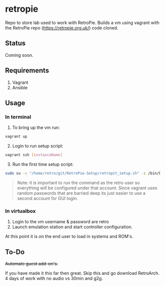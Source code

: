 # retropie

Repo to store lab used to work with RetroPie. Builds a vm using vagrant with the RetroPie repo (https://retropie.org.uk/) code cloned.

## Status

Coming soon.

## Requirements
1. Vagrant
2. Ansible

## Usage

### In terminal
1. To bring up the vm run:
```bash
vagrant up
```
2. Login to run setup script:
```bash
vagrant ssh [instanceName]
```
3. Run the first time setup script:
```bash
sudo su -c "/home/retro/git/RetroPie-Setup/retropit_setup.sh" -s /bin/bash retro
```
> Note: it is important to run the command as the retro user so everything will be configured under that account. Since vagrant uses random passwords that are barried deep its just easier to use a second account for GUI login.

### In virtualbox
1. Login to the vm username & password are retro
2. Launch emulation station and start controller configuration.

At this point it is on the end user to load in systems and ROM's.

## To-Do
~~Automate guest add-on's.~~






If you have made it this far then great. Skip this and go download RetroArch. 4 days of work with no audio vs 30min and g2g.